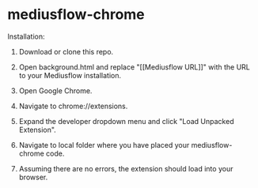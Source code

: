 mediusflow-chrome
=================

Installation:
1. Download or clone this repo.
2. Open background.html and replace "[[Mediusflow URL]]" with the URL to your Mediusflow installation.

3. Open Google Chrome.

4. Navigate to chrome://extensions.

5. Expand the developer dropdown menu and click "Load Unpacked Extension".

6. Navigate to local folder where you have placed your mediusflow-chrome code.

7. Assuming there are no errors, the extension should load into your browser.